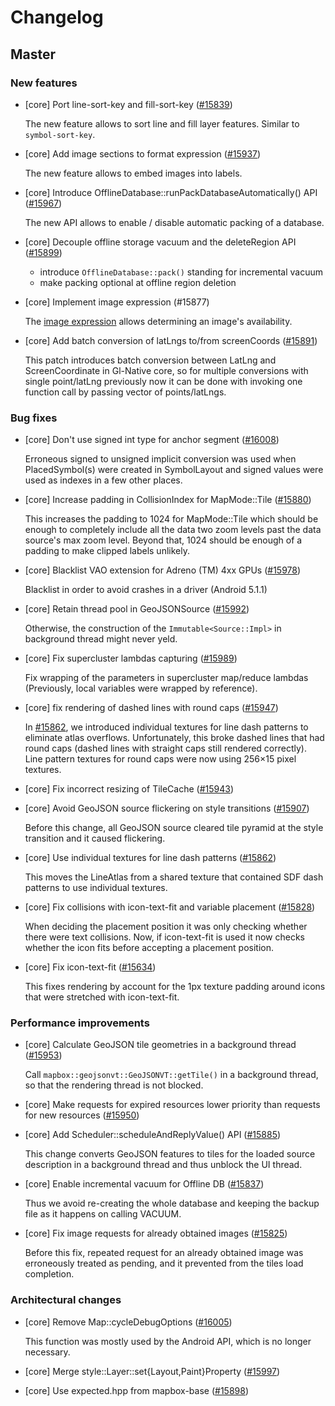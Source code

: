 # Changelog

## Master

### New features
- [core] Port line-sort-key and fill-sort-key ([#15839](https://github.com/mapbox/mapbox-gl-native/pull/15839))

  The new feature allows to sort line and fill layer features. Similar to `symbol-sort-key`.

- [core] Add image sections to format expression ([#15937](https://github.com/mapbox/mapbox-gl-native/pull/15937))

  The new feature allows to embed images into labels.

- [core] Introduce OfflineDatabase::runPackDatabaseAutomatically() API ([#15967](https://github.com/mapbox/mapbox-gl-native/pull/15967))

  The new API allows to enable / disable automatic packing of a database.

- [core] Decouple offline storage vacuum and the deleteRegion API ([#15899](https://github.com/mapbox/mapbox-gl-native/pull/15899))
  - introduce `OfflineDatabase::pack()` standing for incremental vacuum
  - make packing optional at offline region deletion

- [core] Implement image expression (#15877)

  The [image expression](https://docs.mapbox.com/mapbox-gl-js/style-spec/#expressions-types-image) allows determining an image's availability.

- [core] Add batch conversion of latLngs to/from screenCoords ([#15891](https://github.com/mapbox/mapbox-gl-native/pull/15891))

  This patch introduces batch conversion between LatLng and ScreenCoordinate in Gl-Native core, so for multiple conversions with single point/latLng previously now it can be done with invoking one function call by passing vector of points/latLngs.

### Bug fixes
- [core] Don't use signed int type for anchor segment ([#16008](https://github.com/mapbox/mapbox-gl-native/pull/16008))

  Erroneous signed to unsigned implicit conversion was used when PlacedSymbol(s) were created in SymbolLayout and signed values were used as indexes in a few other places.

- [core] Increase padding in CollisionIndex for MapMode::Tile ([#15880](https://github.com/mapbox/mapbox-gl-native/pull/15880))

  This increases the padding to 1024 for MapMode::Tile which should be enough to completely include all the data two zoom levels past the data source's max zoom level. Beyond that, 1024 should be enough of a padding to make clipped labels unlikely.

- [core] Blacklist VAO extension for Adreno (TM) 4xx GPUs ([#15978](https://github.com/mapbox/mapbox-gl-native/pull/15978))

  Blacklist in order to avoid crashes in a driver (Android 5.1.1)

- [core] Retain thread pool in GeoJSONSource ([#15992](https://github.com/mapbox/mapbox-gl-native/pull/15992))

  Otherwise, the construction of the `Immutable<Source::Impl>` in background thread might never yeld.

- [core] Fix supercluster lambdas capturing ([#15989](https://github.com/mapbox/mapbox-gl-native/pull/15989))

  Fix wrapping of the parameters in supercluster map/reduce lambdas (Previously, local variables were wrapped by reference).

- [core] fix rendering of dashed lines with round caps ([#15947](https://github.com/mapbox/mapbox-gl-native/pull/15947))

  In [#15862](https://github.com/mapbox/mapbox-gl-native/pull/15862), we introduced individual textures for line dash patterns to eliminate atlas overflows. Unfortunately, this broke dashed lines that had round caps (dashed lines with straight caps still rendered correctly). Line pattern textures for round caps were now using 256×15 pixel textures.

- [core] Fix incorrect resizing of TileCache ([#15943](https://github.com/mapbox/mapbox-gl-native/pull/15943))

- [core] Avoid GeoJSON source flickering on style transitions ([#15907](https://github.com/mapbox/mapbox-gl-native/pull/15907))

  Before this change, all GeoJSON source cleared tile pyramid at the style transition and it caused flickering.

- [core] Use individual textures for line dash patterns ([#15862](https://github.com/mapbox/mapbox-gl-native/pull/15862))

  This moves the LineAtlas from a shared texture that contained SDF dash patterns to use individual textures.

- [core] Fix collisions with icon-text-fit and variable placement ([#15828](https://github.com/mapbox/mapbox-gl-native/pull/15828))

  When deciding the placement position it was only checking whether there were text collisions. Now, if icon-text-fit is used it now checks whether the icon fits before accepting a placement position.

- [core] Fix icon-text-fit ([#15634](https://github.com/mapbox/mapbox-gl-native/pull/15634))

  This fixes rendering by account for the 1px texture padding around icons that were stretched with icon-text-fit.

### Performance improvements
- [core] Calculate GeoJSON tile geometries in a background thread ([#15953](https://github.com/mapbox/mapbox-gl-native/pull/15953))

  Call `mapbox::geojsonvt::GeoJSONVT::getTile()` in a background thread, so that the rendering thread is not blocked.

- [core] Make requests for expired resources lower priority than requests for new resources ([#15950](https://github.com/mapbox/mapbox-gl-native/pull/15950))

- [core] Add Scheduler::scheduleAndReplyValue() API ([#15885](https://github.com/mapbox/mapbox-gl-native/pull/15885))

  This change converts GeoJSON features to tiles for the loaded source description in a background thread and thus unblock the UI thread.

- [core] Enable incremental vacuum for Offline DB ([#15837](https://github.com/mapbox/mapbox-gl-native/pull/15837))

  Thus we avoid re-creating the whole database and keeping the backup file as it happens on calling VACUUM.

- [core] Fix image requests for already obtained images ([#15825](https://github.com/mapbox/mapbox-gl-native/pull/15825))

  Before this fix, repeated request for an already obtained image was erroneously treated as pending, and it prevented from the tiles load completion.

### Architectural changes
- [core] Remove Map::cycleDebugOptions ([#16005](https://github.com/mapbox/mapbox-gl-native/pull/16005))

  This function was mostly used by the Android API, which is no longer necessary.

- [core] Merge style::Layer::set{Layout,Paint}Property ([#15997](https://github.com/mapbox/mapbox-gl-native/pull/15997))

- [core] Use expected.hpp from mapbox-base ([#15898](https://github.com/mapbox/mapbox-gl-native/pull/15898))
